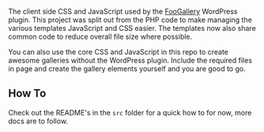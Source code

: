 The client side CSS and JavaScript used by the [FooGallery](https://github.com/fooplugins/foogallery) WordPress plugin. This project was split out from the PHP code to make managing the various templates JavaScript and CSS easier. The templates now also share common code to reduce overall file size where possible.

You can also use the core CSS and JavaScript in this repo to create awesome galleries without the WordPress plugin. Include the required files in page and create the gallery elements yourself and you are good to go.

## How To

Check out the README's in the `src` folder for a quick how to for now, more docs are to follow. 
